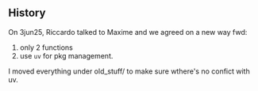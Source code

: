 



## History

On 3jun25, Riccardo talked to Maxime and we agreed on a new way fwd:
1. only 2 functions
2. use `uv` for pkg management.


I moved everything under old_stuff/ to make sure wthere's no confict with uv.
